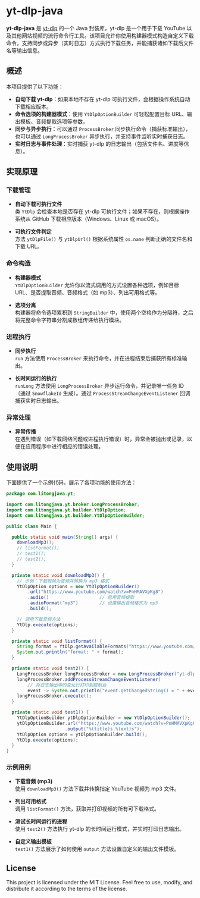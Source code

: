 # yt-dlp-java

**yt-dlp-java** 是 [yt-dlp](https://github.com/yt-dlp/yt-dlp) 的一个 Java 封装库，yt-dlp 是一个用于下载 YouTube 以及其他网站视频的流行命令行工具。该项目允许你使用构建器模式构造自定义下载命令，支持同步或异步（实时日志）方式执行下载任务，并能捕获诸如下载后文件名等输出信息。

## 概述

本项目提供了以下功能：

- **自动下载 yt-dlp**：如果本地不存在 yt-dlp 可执行文件，会根据操作系统自动下载相应版本。
- **命令选项的构建器模式**：使用 `YtDlpOptionBuilder` 可轻松配置目标 URL、输出模板、音频提取选项等参数。
- **同步与异步执行**：可以通过 `ProcessBroker` 同步执行命令（捕获标准输出），也可以通过 `LongProcessBroker` 异步执行，并支持事件监听实时捕获日志。
- **实时日志与事件处理**：实时捕获 yt-dlp 的日志输出（包括文件名、进度等信息）。

## 实现原理

### 下载管理

- **自动下载可执行文件**  
  类 `YtDlp` 会检查本地是否存在 yt-dlp 可执行文件；如果不存在，则根据操作系统从 GitHub 下载相应版本（Windows、Linux 或 macOS）。

- **可执行文件判定**  
  方法 `ytDlpFile()` 与 `ytDlpUrl()` 根据系统属性 `os.name` 判断正确的文件名和下载 URL。

### 命令构造

- **构建器模式**  
  `YtDlpOptionBuilder` 允许你以流式调用的方式设置各种选项，例如目标 URL、是否提取音频、音频格式（如 mp3）、列出可用格式等。

- **选项分离**  
  构建器将命令选项累积到 `StringBuilder` 中，使用两个空格作为分隔符，之后将完整命令字符串分割成数组传递给执行模块。

### 进程执行

- **同步执行**  
  `run` 方法使用 `ProcessBroker` 来执行命令，并在进程结束后捕获所有标准输出。

- **长时间运行的执行**  
  `runLong` 方法使用 `LongProcessBroker` 异步运行命令，并记录唯一任务 ID（通过 `SnowflakeId` 生成）。通过 `ProcessStreamChangeEventListener` 回调捕获实时日志输出。

### 异常处理

- **异常传播**  
  在遇到错误（如下载网络问题或进程执行错误）时，异常会被抛出或记录，以便在应用程序中进行相应的错误处理。

## 使用说明

下面提供了一个示例代码，展示了各项功能的使用方法：

```java
package com.litongjava.yt;

import com.litongjava.yt.broker.LongProcessBroker;
import com.litongjava.yt.builder.YtDlpOption;
import com.litongjava.yt.builder.YtDlpOptionBuilder;

public class Main {

  public static void main(String[] args) {
    downloadMp3();
    // listFormat();
    // test1();
    // test2();
  }

  private static void downloadMp3() {
    // 示例：下载视频为音频并转换为 mp3 格式
    YtDlpOption options = new YtDlpOptionBuilder()
        .url("https://www.youtube.com/watch?v=PnHMAVXpKg8")
        .audio()                   // 启用音频提取
        .audioFormat("mp3")        // 设置输出音频格式为 mp3
        .build();

    // 调用下载音频方法
    YtDlp.execute(options);
  }

  private static void listFormat() {
    String format = YtDlp.getAvailableFormats("https://www.youtube.com/watch?v=PnHMAVXpKg8");
    System.out.println("format: " + format);
  }

  private static void test2() {
    LongProcessBroker longProcessBroker = new LongProcessBroker("yt-dlp.exe", "https://www.youtube.com/watch?v=PnHMAVXpKg8");
    longProcessBroker.addProcessStreamChangeEventListener(
        // 将日志输出中的变化行打印到控制台
        event -> System.out.println("event.getChangedString() = " + event.getChangedString()));
    longProcessBroker.execute();
  }

  private static void test1() {
    YtDlpOptionBuilder ytDlpOptionBuilder = new YtDlpOptionBuilder();
    ytDlpOptionBuilder.url("https://www.youtube.com/watch?v=PnHMAVXpKg8")
                      .output("%(title)s.%(ext)s");
    YtDlpOption options = ytDlpOptionBuilder.build();
    YtDlp.execute(options);
  }
}
```

### 示例用例

- **下载音频 (mp3)**  
  使用 `downloadMp3()` 方法下载并转换指定 YouTube 视频为 mp3 文件。

- **列出可用格式**  
  调用 `listFormat()` 方法，获取并打印视频的所有可下载格式。

- **测试长时间运行的进程**  
  使用 `test2()` 方法执行 yt-dlp 的长时间运行模式，并实时打印日志输出。

- **自定义输出模板**  
  `test1()` 方法展示了如何使用 `output` 方法设置自定义的输出文件模板。

## License

This project is licensed under the MIT License. Feel free to use, modify, and distribute it according to the terms of the license.